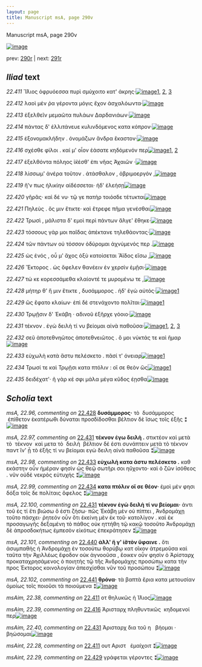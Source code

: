```yaml
---
layout: page
title: Manuscript msA, page 290v
---
```


Manuscript msA, page 290v

[![image](http://www.homermultitext.org/iipsrv?OBJ=IIP,1.0&FIF=/project/homer/pyramidal/deepzoom/hmt/vaimg/2017a/VA290VN_0792.tif&WID=100&CVT=JPEG)](http://www.homermultitext.org/ict2/?urn=urn:cite2:hmt:vaimg.2017a:VA290VN_0792)

prev:  [290r](../290r/) | next:  [291r](../291r/)

## *Iliad* text

*22.411* <a id="22.411"/> Ἴ̈λιος ὀφρυόεσσα πυρὶ σμύχοιτο κατ' άκρης·[![image](http://www.homermultitext.org/iipsrv?OBJ=IIP,1.0&FIF=/project/homer/pyramidal/deepzoom/hmt/vaimg/2017a/VA290VN_0792.tif&RGN=0.4381,0.2198,0.4114,0.03292&WID=1000&CVT=JPEG)](http://www.homermultitext.org/ict2/?urn=urn:cite2:hmt:vaimg.2017a:VA290VN_0792@0.4381,0.2198,0.4114,0.03292)[1](#msA_22.94), [2](#msAint_22.28), [3](#msAim_22.38)

*22.412* <a id="22.412"/> λαοὶ μέν ῥα γέροντα μόγις ἔχον ἀσχαλόωντα·[![image](http://www.homermultitext.org/iipsrv?OBJ=IIP,1.0&FIF=/project/homer/pyramidal/deepzoom/hmt/vaimg/2017a/VA290VN_0792.tif&RGN=0.4624,0.2485,0.3838,0.02379&WID=1000&CVT=JPEG)](http://www.homermultitext.org/ict2/?urn=urn:cite2:hmt:vaimg.2017a:VA290VN_0792@0.4624,0.2485,0.3838,0.02379)

*22.413* <a id="22.413"/> ἐξελθεῖν μεμαῶτα πυλάων Δαρδανιάων·[![image](http://www.homermultitext.org/iipsrv?OBJ=IIP,1.0&FIF=/project/homer/pyramidal/deepzoom/hmt/vaimg/2017a/VA290VN_0792.tif&RGN=0.4619,0.2682,0.3850,0.02379&WID=1000&CVT=JPEG)](http://www.homermultitext.org/ict2/?urn=urn:cite2:hmt:vaimg.2017a:VA290VN_0792@0.4619,0.2682,0.3850,0.02379)

*22.414* <a id="22.414"/> πάντας δ' ἐλλιτάνευε κυλινδόμενος κατα κόπρον·[![image](http://www.homermultitext.org/iipsrv?OBJ=IIP,1.0&FIF=/project/homer/pyramidal/deepzoom/hmt/vaimg/2017a/VA290VN_0792.tif&RGN=0.4602,0.2870,0.4200,0.02282&WID=1000&CVT=JPEG)](http://www.homermultitext.org/ict2/?urn=urn:cite2:hmt:vaimg.2017a:VA290VN_0792@0.4602,0.2870,0.4200,0.02282)

*22.415* <a id="22.415"/> ἐξονομακλήδην . ὀνομάζων ἄνδρα ἕκαστον·[![image](http://www.homermultitext.org/iipsrv?OBJ=IIP,1.0&FIF=/project/homer/pyramidal/deepzoom/hmt/vaimg/2017a/VA290VN_0792.tif&RGN=0.4582,0.3033,0.4125,0.02531&WID=1000&CVT=JPEG)](http://www.homermultitext.org/ict2/?urn=urn:cite2:hmt:vaimg.2017a:VA290VN_0792@0.4582,0.3033,0.4125,0.02531)

*22.416* <a id="22.416"/> σχέσθε φίλοι . καί μ' οἶον ἐάσατε κηδόμενόν περ[![image](http://www.homermultitext.org/iipsrv?OBJ=IIP,1.0&FIF=/project/homer/pyramidal/deepzoom/hmt/vaimg/2017a/VA290VN_0792.tif&RGN=0.4536,0.3209,0.4164,0.02628&WID=1000&CVT=JPEG)](http://www.homermultitext.org/ict2/?urn=urn:cite2:hmt:vaimg.2017a:VA290VN_0792@0.4536,0.3209,0.4164,0.02628)[1](#msAim_22.39), [2](#msA_22.95)

*22.417* <a id="22.417"/> ἐξελθόντα πόληος ἱ̈κέσθ' ἐπι νῆας Ἀχαιῶν ·[![image](http://www.homermultitext.org/iipsrv?OBJ=IIP,1.0&FIF=/project/homer/pyramidal/deepzoom/hmt/vaimg/2017a/VA290VN_0792.tif&RGN=0.4598,0.3415,0.3996,0.02503&WID=1000&CVT=JPEG)](http://www.homermultitext.org/ict2/?urn=urn:cite2:hmt:vaimg.2017a:VA290VN_0792@0.4598,0.3415,0.3996,0.02503)

*22.418* <a id="22.418"/> λίσσωμ' ἀνέρα τοῦτον . ἀτάσθαλον , ὀβριμοεργόν ,[![image](http://www.homermultitext.org/iipsrv?OBJ=IIP,1.0&FIF=/project/homer/pyramidal/deepzoom/hmt/vaimg/2017a/VA290VN_0792.tif&RGN=0.4515,0.3589,0.4213,0.02656&WID=1000&CVT=JPEG)](http://www.homermultitext.org/ict2/?urn=urn:cite2:hmt:vaimg.2017a:VA290VN_0792@0.4515,0.3589,0.4213,0.02656)

*22.419* <a id="22.419"/> ἤ’ν πως ἡλικίην αἰδέσσεται· ἠδ' ἐλεήσῃ[![image](http://www.homermultitext.org/iipsrv?OBJ=IIP,1.0&FIF=/project/homer/pyramidal/deepzoom/hmt/vaimg/2017a/VA290VN_0792.tif&RGN=0.4641,0.3797,0.3834,0.01936&WID=1000&CVT=JPEG)](http://www.homermultitext.org/ict2/?urn=urn:cite2:hmt:vaimg.2017a:VA290VN_0792@0.4641,0.3797,0.3834,0.01936)

*22.420* <a id="22.420"/> γῆρᾰς· καὶ δέ νυ· τῷ γε πατὴρ τοιόσδε τέτυκται[![image](http://www.homermultitext.org/iipsrv?OBJ=IIP,1.0&FIF=/project/homer/pyramidal/deepzoom/hmt/vaimg/2017a/VA290VN_0792.tif&RGN=0.4595,0.3965,0.4134,0.02407&WID=1000&CVT=JPEG)](http://www.homermultitext.org/ict2/?urn=urn:cite2:hmt:vaimg.2017a:VA290VN_0792@0.4595,0.3965,0.4134,0.02407)

*22.421* <a id="22.421"/> Πηλεὺς . ὅς μιν ἔτικτε· καὶ ἔτρεφε πῆμα γενέσθαι[![image](http://www.homermultitext.org/iipsrv?OBJ=IIP,1.0&FIF=/project/homer/pyramidal/deepzoom/hmt/vaimg/2017a/VA290VN_0792.tif&RGN=0.4602,0.4166,0.4114,0.02476&WID=1000&CVT=JPEG)](http://www.homermultitext.org/ict2/?urn=urn:cite2:hmt:vaimg.2017a:VA290VN_0792@0.4602,0.4166,0.4114,0.02476)

*22.422* <a id="22.422"/> Τρωσὶ , μάλιστα δ' εμοὶ περὶ πάντων ἄλγε' ἔθηκε·[![image](http://www.homermultitext.org/iipsrv?OBJ=IIP,1.0&FIF=/project/homer/pyramidal/deepzoom/hmt/vaimg/2017a/VA290VN_0792.tif&RGN=0.4608,0.4362,0.4180,0.02407&WID=1000&CVT=JPEG)](http://www.homermultitext.org/ict2/?urn=urn:cite2:hmt:vaimg.2017a:VA290VN_0792@0.4608,0.4362,0.4180,0.02407)

*22.423* <a id="22.423"/> τόσσους γάρ μοι παῖδας ἀπέκτανε τηλεθάοντας·[![image](http://www.homermultitext.org/iipsrv?OBJ=IIP,1.0&FIF=/project/homer/pyramidal/deepzoom/hmt/vaimg/2017a/VA290VN_0792.tif&RGN=0.4598,0.4553,0.4276,0.02254&WID=1000&CVT=JPEG)](http://www.homermultitext.org/ict2/?urn=urn:cite2:hmt:vaimg.2017a:VA290VN_0792@0.4598,0.4553,0.4276,0.02254)

*22.424* <a id="22.424"/> τῶν πάντων οὐ τόσσον ὀδύρομαι ἀχνύμενός περ .[![image](http://www.homermultitext.org/iipsrv?OBJ=IIP,1.0&FIF=/project/homer/pyramidal/deepzoom/hmt/vaimg/2017a/VA290VN_0792.tif&RGN=0.4615,0.4757,0.4329,0.02102&WID=1000&CVT=JPEG)](http://www.homermultitext.org/ict2/?urn=urn:cite2:hmt:vaimg.2017a:VA290VN_0792@0.4615,0.4757,0.4329,0.02102)

*22.425* <a id="22.425"/> ὡς ἑνός , οὗ μ' ἄχος ὀξὺ κατοίσεται Ἄϊδος εἴσω ,[![image](http://www.homermultitext.org/iipsrv?OBJ=IIP,1.0&FIF=/project/homer/pyramidal/deepzoom/hmt/vaimg/2017a/VA290VN_0792.tif&RGN=0.4619,0.4913,0.4272,0.02503&WID=1000&CVT=JPEG)](http://www.homermultitext.org/ict2/?urn=urn:cite2:hmt:vaimg.2017a:VA290VN_0792@0.4619,0.4913,0.4272,0.02503)

*22.426* <a id="22.426"/> Ἕκτορος . ὡς ὄφελεν θανέειν ἐν χερσὶν ἐμῇσι·[![image](http://www.homermultitext.org/iipsrv?OBJ=IIP,1.0&FIF=/project/homer/pyramidal/deepzoom/hmt/vaimg/2017a/VA290VN_0792.tif&RGN=0.4681,0.5079,0.4342,0.02849&WID=1000&CVT=JPEG)](http://www.homermultitext.org/ict2/?urn=urn:cite2:hmt:vaimg.2017a:VA290VN_0792@0.4681,0.5079,0.4342,0.02849)

*22.427* <a id="22.427"/> τώ κε κορεσσάμεθα κλαίοντέ τε μυρομένω τε ,[![image](http://www.homermultitext.org/iipsrv?OBJ=IIP,1.0&FIF=/project/homer/pyramidal/deepzoom/hmt/vaimg/2017a/VA290VN_0792.tif&RGN=0.4644,0.5295,0.4385,0.02351&WID=1000&CVT=JPEG)](http://www.homermultitext.org/ict2/?urn=urn:cite2:hmt:vaimg.2017a:VA290VN_0792@0.4644,0.5295,0.4385,0.02351)

*22.428* <a id="22.428"/> μήτηρ θ' ἥ μιν ἔτικτε , δυσάμμορος . ἠδ' ἐγὼ αὐτός·[![image](http://www.homermultitext.org/iipsrv?OBJ=IIP,1.0&FIF=/project/homer/pyramidal/deepzoom/hmt/vaimg/2017a/VA290VN_0792.tif&RGN=0.4648,0.5477,0.4379,0.02407&WID=1000&CVT=JPEG)](http://www.homermultitext.org/ict2/?urn=urn:cite2:hmt:vaimg.2017a:VA290VN_0792@0.4648,0.5477,0.4379,0.02407)[1](#msA_22.96)

*22.429* <a id="22.429"/> ὣς ἔφατο κλαίων· ἐπὶ δὲ στενάχοντο πολῖται·[![image](http://www.homermultitext.org/iipsrv?OBJ=IIP,1.0&FIF=/project/homer/pyramidal/deepzoom/hmt/vaimg/2017a/VA290VN_0792.tif&RGN=0.4632,0.5651,0.4088,0.02628&WID=1000&CVT=JPEG)](http://www.homermultitext.org/ict2/?urn=urn:cite2:hmt:vaimg.2017a:VA290VN_0792@0.4632,0.5651,0.4088,0.02628)[1](#msAint_22.29)

*22.430* <a id="22.430"/> Τρῳῇσιν δ' Ἑκάβη · αδινοῦ ἐξῆρχε γόοιο·[![image](http://www.homermultitext.org/iipsrv?OBJ=IIP,1.0&FIF=/project/homer/pyramidal/deepzoom/hmt/vaimg/2017a/VA290VN_0792.tif&RGN=0.4648,0.5827,0.3922,0.02974&WID=1000&CVT=JPEG)](http://www.homermultitext.org/ict2/?urn=urn:cite2:hmt:vaimg.2017a:VA290VN_0792@0.4648,0.5827,0.3922,0.02974)

*22.431* <a id="22.431"/> τέκνον . ἐγὼ δειλὴ τί νυ βείομαι αἰνὰ παθοῦσα·[![image](http://www.homermultitext.org/iipsrv?OBJ=IIP,1.0&FIF=/project/homer/pyramidal/deepzoom/hmt/vaimg/2017a/VA290VN_0792.tif&RGN=0.4654,0.6058,0.4272,0.02351&WID=1000&CVT=JPEG)](http://www.homermultitext.org/ict2/?urn=urn:cite2:hmt:vaimg.2017a:VA290VN_0792@0.4654,0.6058,0.4272,0.02351)[1](#msA_22.97), [2](#msA_22.100), [3](#msAim_22.40)

*22.432* <a id="22.432"/> σεῦ ἀποτεθνηῶτος ἀποτεθνειῶτος . ὅ μοι νύκτάς τε καὶ ῆμαρ[![image](http://www.homermultitext.org/iipsrv?OBJ=IIP,1.0&FIF=/project/homer/pyramidal/deepzoom/hmt/vaimg/2017a/VA290VN_0792.tif&RGN=0.4659,0.6219,0.4182,0.02628&WID=1000&CVT=JPEG)](http://www.homermultitext.org/ict2/?urn=urn:cite2:hmt:vaimg.2017a:VA290VN_0792@0.4659,0.6219,0.4182,0.02628)

*22.433* <a id="22.433"/> εὐχωλὴ κατὰ ἄστυ πελέσκετο . πᾶσί τ' όνειαρ[![image](http://www.homermultitext.org/iipsrv?OBJ=IIP,1.0&FIF=/project/homer/pyramidal/deepzoom/hmt/vaimg/2017a/VA290VN_0792.tif&RGN=0.4654,0.6414,0.4055,0.02545&WID=1000&CVT=JPEG)](http://www.homermultitext.org/ict2/?urn=urn:cite2:hmt:vaimg.2017a:VA290VN_0792@0.4654,0.6414,0.4055,0.02545)[1](#msA_22.98)

*22.434* <a id="22.434"/> Τρωσί τε καὶ Τρῳῇσι κατα πτόλιν : οἵ σε θεὸν ὣς[![image](http://www.homermultitext.org/iipsrv?OBJ=IIP,1.0&FIF=/project/homer/pyramidal/deepzoom/hmt/vaimg/2017a/VA290VN_0792.tif&RGN=0.4655,0.6603,0.4278,0.02047&WID=1000&CVT=JPEG)](http://www.homermultitext.org/ict2/?urn=urn:cite2:hmt:vaimg.2017a:VA290VN_0792@0.4655,0.6603,0.4278,0.02047)[1](#msA_22.99)

*22.435* <a id="22.435"/> δειδέχατ'· ῆ γὰρ κέ σφι μάλα μέγα κῦδος έῃσθα[![image](http://www.homermultitext.org/iipsrv?OBJ=IIP,1.0&FIF=/project/homer/pyramidal/deepzoom/hmt/vaimg/2017a/VA290VN_0792.tif&RGN=0.4641,0.6772,0.4304,0.02808&WID=1000&CVT=JPEG)](http://www.homermultitext.org/ict2/?urn=urn:cite2:hmt:vaimg.2017a:VA290VN_0792@0.4641,0.6772,0.4304,0.02808)

## *Scholia* text

*msA, 22.96, commenting on* [22.428](#22.428)  <a id="msA_22.96"/> **δυσάμμορος·** τὸ  δυσάμμορος  ἐπίθετον ἑκατέρωθι δύναται προσδίδοσθαι βέλτιον δὲ ἴσως τοῖς ἑξῆς ⁑[![image](http://www.homermultitext.org/iipsrv?OBJ=IIP,1.0&FIF=/project/homer/pyramidal/deepzoom/hmt/vaimg/2017a/VA290VN_0792.tif&RGN=0.2050,0.1235,0.6984,0.02517&WID=1000&CVT=JPEG)](http://www.homermultitext.org/ict2/?urn=urn:cite2:hmt:vaimg.2017a:VA290VN_0792@0.2050,0.1235,0.6984,0.02517)

*msA, 22.97, commenting on* [22.431](#22.431)  <a id="msA_22.97"/> **τέκνον ἐγω δειλὴ .** στικτέον καὶ μετὰ τὸ  τέκνον  καὶ μετα τὸ  δειλὴ  βέλτιον δέ ἐστι συνάπτειν μετὰ τὸ τέκνον παντ ἵν' ᾖ τὸ ἑξῆς τί νυ βείομαι εγὼ δειλη αἰνὰ παθοῦσα ⁑[![image](http://www.homermultitext.org/iipsrv?OBJ=IIP,1.0&FIF=/project/homer/pyramidal/deepzoom/hmt/vaimg/2017a/VA290VN_0792.tif&RGN=0.2218,0.1394,0.5018,0.02227&WID=1000&CVT=JPEG)](http://www.homermultitext.org/ict2/?urn=urn:cite2:hmt:vaimg.2017a:VA290VN_0792@0.2218,0.1394,0.5018,0.02227)

*msA, 22.98, commenting on* [22.433](#22.433)  <a id="msA_22.98"/> **εὐχωλὴ κατα άστυ πελέσκετο .** καθ εκάστην οὖν ἡμέραν φησὶν ὡς θεῷ σωτῆρι σοι ηὔχοντο· καὶ ὁ ζῶν ἰσόθεος . νῦν οὐδὲ νεκρὸς εὐτυχής ⁑[![image](http://www.homermultitext.org/iipsrv?OBJ=IIP,1.0&FIF=/project/homer/pyramidal/deepzoom/hmt/vaimg/2017a/VA290VN_0792.tif&RGN=0.2039,0.5451,0.2253,0.04675&WID=1000&CVT=JPEG)](http://www.homermultitext.org/ict2/?urn=urn:cite2:hmt:vaimg.2017a:VA290VN_0792@0.2039,0.5451,0.2253,0.04675)

*msA, 22.99, commenting on* [22.434](#22.434)  <a id="msA_22.99"/> **κατα πτόλιν οἵ σε θέον·** ἐμοὶ μέν φησι δόξα τοῖς δε πολίταις ὄφελος ⁑[![image](http://www.homermultitext.org/iipsrv?OBJ=IIP,1.0&FIF=/project/homer/pyramidal/deepzoom/hmt/vaimg/2017a/VA290VN_0792.tif&RGN=0.2056,0.5867,0.2120,0.0661&WID=1000&CVT=JPEG)](http://www.homermultitext.org/ict2/?urn=urn:cite2:hmt:vaimg.2017a:VA290VN_0792@0.2056,0.5867,0.2120,0.0661)

*msA, 22.100, commenting on* [22.431](#22.431)  <a id="msA_22.100"/> **τέκνον ἐγὼ δειλὴ τί νυ βείομαι·** ἀντι τοῦ ἐς τί ἔτι βιώσω ὅ ἑστι ζήσω· πῶς Ἑκάβη μὲν οὐ πίπτει , Ἀνδρομάχῃ τοῦτο πάσχει· ῥητεόν οὖν ὅτι ἐκείνη μὲν ἐκ τοῦ· κατολίγον . καὶ ἐκ προσαγωγῆς δεξαμένη τὸ πάθος οὐκ ηττήθη τῷ κακῷ τοσοῦτο Ἀνδρομάχῃ δὲ ἀπροσδοκήτως ἐμπεσὸν εἰκότως ἐπεκράτησεν ⁑[![image](http://www.homermultitext.org/iipsrv?OBJ=IIP,1.0&FIF=/project/homer/pyramidal/deepzoom/hmt/vaimg/2017a/VA290VN_0792.tif&RGN=0.2093,0.6485,0.2084,0.05242&WID=1000&CVT=JPEG)](http://www.homermultitext.org/ict2/?urn=urn:cite2:hmt:vaimg.2017a:VA290VN_0792@0.2093,0.6485,0.2084,0.05242)

*msA, 22.101, commenting on* [22.440](#22.440)  <a id="msA_22.101"/> **ἀλλ' ἥ γ' ἱ̈στὸν ὕφαινε .** ὅτι ἀσυμπαθὴς ἡ Ἀνδρομάχῃ ἐν τοσούτω θορύβῳ κατ οῖκον ἀτρεμοῦσα καὶ ταῦτα τὴν Ἀχιλλέως ἔφοδον οὐκ ἀγνοοῦσα , ἔοικεν οὖν φησὶν ὁ Ἀρίσταρχ προκαταχρησάμενος ὁ ποιητὴς τῷ τῆς Ἀνδρομάχης προσώπω κατα τὴν προς Έκτορος κοινολογίαν ἀπεσχίσθαι νῦν τοῦ προσώπου ⁑[![image](http://www.homermultitext.org/iipsrv?OBJ=IIP,1.0&FIF=/project/homer/pyramidal/deepzoom/hmt/vaimg/2017a/VA290VN_0792.tif&RGN=0.2036,0.6971,0.2078,0.03997&WID=1000&CVT=JPEG)](http://www.homermultitext.org/ict2/?urn=urn:cite2:hmt:vaimg.2017a:VA290VN_0792@0.2036,0.6971,0.2078,0.03997)

*msA, 22.102, commenting on* [22.441](#22.441)  <a id="msA_22.102"/> **θρόνα·** τὰ βαπτὰ ἔρια κατα μετουσίαν ὁμοίως τοῖς ποιοῦσι τὰ ποιούμενα ⁑[![image](http://www.homermultitext.org/iipsrv?OBJ=IIP,1.0&FIF=/project/homer/pyramidal/deepzoom/hmt/vaimg/2017a/VA290VN_0792.tif&RGN=0.2207,0.7205,0.6899,0.05118&WID=1000&CVT=JPEG)](http://www.homermultitext.org/ict2/?urn=urn:cite2:hmt:vaimg.2017a:VA290VN_0792@0.2207,0.7205,0.6899,0.05118)

*msAim, 22.38, commenting on* [22.411](#22.411)  <a id="msAim_22.38"/> οτ θηλυκῶς ἡ Ί̈λιος[![image](http://www.homermultitext.org/iipsrv?OBJ=IIP,1.0&FIF=/project/homer/pyramidal/deepzoom/hmt/vaimg/2017a/VA290VN_0792.tif&RGN=0.3919,0.2087,0.06964,0.06127&WID=1000&CVT=JPEG)](http://www.homermultitext.org/ict2/?urn=urn:cite2:hmt:vaimg.2017a:VA290VN_0792@0.3919,0.2087,0.06964,0.06127)

*msAim, 22.39, commenting on* [22.416](#22.416)  <a id="msAim_22.39"/> Ἀρισταρχ πληθυντικῶς  κηδομενοί περ[![image](http://www.homermultitext.org/iipsrv?OBJ=IIP,1.0&FIF=/project/homer/pyramidal/deepzoom/hmt/vaimg/2017a/VA290VN_0792.tif&RGN=0.3909,0.3109,0.06853,0.07261&WID=1000&CVT=JPEG)](http://www.homermultitext.org/ict2/?urn=urn:cite2:hmt:vaimg.2017a:VA290VN_0792@0.3909,0.3109,0.06853,0.07261)

*msAim, 22.40, commenting on* [22.431](#22.431)  <a id="msAim_22.40"/> Ἀρισταρχ δια τοῦ η   βήομαι · βηώσομαι[![image](http://www.homermultitext.org/iipsrv?OBJ=IIP,1.0&FIF=/project/homer/pyramidal/deepzoom/hmt/vaimg/2017a/VA290VN_0792.tif&RGN=0.4114,0.6021,0.05619,0.06279&WID=1000&CVT=JPEG)](http://www.homermultitext.org/ict2/?urn=urn:cite2:hmt:vaimg.2017a:VA290VN_0792@0.4114,0.6021,0.05619,0.06279)

*msAint, 22.28, commenting on* [22.411](#22.411)  <a id="msAint_22.28"/> ουτ Αριστ   ἐμαίχοιτ ⁑[![image](http://www.homermultitext.org/iipsrv?OBJ=IIP,1.0&FIF=/project/homer/pyramidal/deepzoom/hmt/vaimg/2017a/VA290VN_0792.tif&RGN=0.8408,0.2416,0.03850,0.02116&WID=1000&CVT=JPEG)](http://www.homermultitext.org/ict2/?urn=urn:cite2:hmt:vaimg.2017a:VA290VN_0792@0.8408,0.2416,0.03850,0.02116)

*msAint, 22.29, commenting on* [22.429](#22.429)  <a id="msAint_22.29"/> γράφεται γέροντες ⁑[![image](http://www.homermultitext.org/iipsrv?OBJ=IIP,1.0&FIF=/project/homer/pyramidal/deepzoom/hmt/vaimg/2017a/VA290VN_0792.tif&RGN=0.8696,0.5669,0.02948,0.03721&WID=1000&CVT=JPEG)](http://www.homermultitext.org/ict2/?urn=urn:cite2:hmt:vaimg.2017a:VA290VN_0792@0.8696,0.5669,0.02948,0.03721)